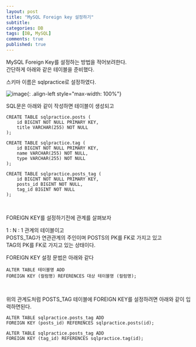 ```yaml
---
layout: post
title: "MySQL Foreign key 설정하기"
subtitle: 
categories: DB
tags: [DB, MySQL]
comments: true
published: true
---
```


MySQL Foreign Key를 설정하는 방법을 적어보려한다.   
간단하게 아래와 같은 테이블을 준비했다.  

스키마 이름은 sqlpractice로 설정하였다.

![image](https://user-images.githubusercontent.com/95069395/230547251-d9b554a7-85a0-4430-9aa2-5b1f4548b431.png){: .align-left style="max-width: 100%"}

SQL문은 아래와 같이 작성하면 테이블이 생성되고


```roomsql
CREATE TABLE sqlpractice.posts (
    id BIGINT NOT NULL PRIMARY KEY,
    title VARCHAR(255) NOT NULL
);

CREATE TABLE sqlpractice.tag (
    id BIGINT NOT NULL PRIMARY KEY,
    name VARCHAR(255) NOT NULL,
    type VARCHAR(255) NOT NULL
);

CREATE TABLE sqlpractice.posts_tag (
    id BIGINT NOT NULL PRIMARY KEY,
    posts_id BIGINT NOT NULL,
    tag_id BIGINT NOT NULL
);
```

<br/>   

FOREIGN KEY를 설정하기전에 관계를 살펴보자

1 : N : 1 관계의 테이블이고   
POSTS_TAG가 연관관계의 주인이며 POSTS의 PK를 FK로 가지고 있고   
TAG의 PK를 FK로 가지고 있는 상태이다.  

FOREIGN KEY 설정 문법은 아래와 같다
```roomsql
ALTER TABLE 테이블명 ADD 
FOREIGN KEY (컬럼명) REFERENCES 대상 테이블명 (컬럼명);
```

<br/>


위의 관계도처럼 POSTS_TAG 테이블에 FOREIGN KEY를 설정하려면 아래와 같이 입력하면된다.   

```roomsql
ALTER TABLE sqlpractice.posts_tag ADD 
FOREIGN KEY (posts_id) REFERENCES sqlpractice.posts(id);

ALTER TABLE sqlpractice.posts_tag ADD 
FOREIGN KEY (tag_id) REFERENCES sqlpractice.tag(id);
```

<br/>
<br/>
<br/>
<br/>